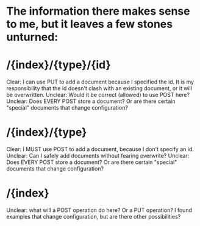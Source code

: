 # The information there makes sense to me, but it leaves a few stones unturned:

# /{index}/{type}/{id}
Clear: I can use PUT to add a document because I specified the id. It is my responsibility that the id doesn't clash with an existing document, or it will be overwritten.
Unclear: Would it be correct (allowed) to use POST here?
Unclear: Does EVERY POST store a document? Or are there certain "special" documents that change configuration?

# /{index}/{type}
Clear: I MUST use POST to add a document, because I don't specify an id.
Unclear: Can I safely add documents without fearing overwrite?
Unclear: Does EVERY POST store a document? Or are there certain "special" documents that change configuration?

# /{index}
Unclear: what will a POST operation do here? Or a PUT operation? I found examples that change configuration, but are there other possibilities?
